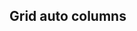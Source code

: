 ## Grid auto columns

<!-- <values.gridAutoColumns> -->
<!-- </values.gridAutoColumns> -->


<!-- <variants.gridAutoColumns> -->
<!-- </variants.gridAutoColumns> -->
